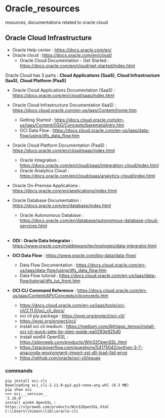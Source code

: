 # Oracle_resources
resources, documentations related to oracle cloud

## Oracle Cloud Infrastructure

- Oracle Help center : https://docs.oracle.com/en/
- Oracle cloud : https://docs.oracle.com/en/cloud/
  - Oracle Cloud Documentation - Get Started : https://docs.oracle.com/en/cloud/get-started/index.html

Oracle Cloud has 3 parts : **Cloud Applications (SaaS)**, **Cloud Infrastructure (IaaS)**, **Cloud Platform (PaaS)**

- Oracle Cloud Applications Documentation (SaaS) : https://docs.oracle.com/en/cloud/saas/index.html
- Oracle Cloud Infrastructure Documentation (IaaS) : https://docs.cloud.oracle.com/en-us/iaas/Content/home.htm
  - Getting Started : https://docs.cloud.oracle.com/en-us/iaas/Content/GSG/Concepts/baremetalintro.htm
  - OCI Data Flow : https://docs.cloud.oracle.com/en-us/iaas/data-flow/using/dfs_data_flow.htm
- Oracle Cloud Platform Documentation (PaaS) : https://docs.oracle.com/en/cloud/paas/index.html
  - Oracle Integration : https://docs.oracle.com/en/cloud/paas/integration-cloud/index.html
  - Oracle Analytics Cloud : https://docs.oracle.com/en/cloud/paas/analytics-cloud/index.html

- Oracle On-Premise Applications : https://docs.oracle.com/en/applications/index.html
- Oracle Database Documentation : https://docs.oracle.com/en/database/index.html
  - Oracle Autonomous Database : https://docs.oracle.com/en/database/autonomous-database-cloud-services.html
  
  
  <br>
  
- **ODI : Oracle Data Integrator** : https://www.oracle.com/middleware/technologies/data-integrator.html
- **OCI Data Flow** : https://www.oracle.com/big-data/data-flow/
  - Data Flow Documentation : https://docs.cloud.oracle.com/en-us/iaas/data-flow/using/dfs_data_flow.htm
  - Data Flow tutorial : https://docs.cloud.oracle.com/en-us/iaas/data-flow/tutorial/dfs_tut_front.htm
- **OCI CLI Command Reference** : https://docs.cloud.oracle.com/en-us/iaas/Content/API/Concepts/cliconcepts.htm
  - https://docs.cloud.oracle.com/en-us/iaas/tools/oci-cli/2.11.0/oci_cli_docs/
  - oci cli pip package : https://pypi.org/project/oci-cli/
  - https://pypi.org/project/oci/
  - install oci cli medium : https://medium.com/@thiago_lemos/install-oci-cli-quick-setp-by-step-guide-ea0283e925d0
  - install win64 OpenSSL : https://slproweb.com/products/Win32OpenSSL.html
  - https://stackoverflow.com/questions/54175042/python-3-7-anaconda-environment-import-ssl-dll-load-fail-error
  - https://github.com/oracle/oci-cli/issues
  

 
 ### commands
 
 ```
 pip install oci-cli
 Downloading oci_cli-2.11.0-py2.py3-none-any.whl (8.3 MB)
 pip show oci
 >>> oci.__version__
'2.16.0'
install win64 OpenSSL : https://slproweb.com/products/Win32OpenSSL.html
C:\\Users\\himan\\lib\\oracle-cli
 ```
 
 
 



